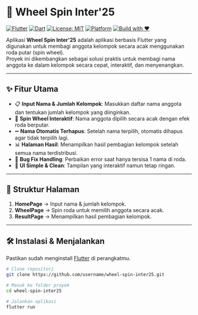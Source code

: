 # 🎡 Wheel Spin Inter'25

[![Flutter](https://img.shields.io/badge/Flutter-3.24.0-blue?logo=flutter)](https://flutter.dev)
[![Dart](https://img.shields.io/badge/Dart-3.5.0-0175C2?logo=dart)](https://dart.dev)
[![License: MIT](https://img.shields.io/badge/License-MIT-green.svg)](LICENSE)
[![Platform](https://img.shields.io/badge/Platform-Android%20%7C%20iOS%20%7C%20Desktop-lightgrey)]()
[![Build with ❤️](https://img.shields.io/badge/Build%20with-%E2%9D%A4-red)]()

Aplikasi **Wheel Spin Inter'25** adalah aplikasi berbasis Flutter yang digunakan untuk membagi anggota kelompok secara acak menggunakan roda putar (spin wheel).  
Proyek ini dikembangkan sebagai solusi praktis untuk membagi nama anggota ke dalam kelompok secara cepat, interaktif, dan menyenangkan.

---

## ✨ Fitur Utama
- 📋 **Input Nama & Jumlah Kelompok**: Masukkan daftar nama anggota dan tentukan jumlah kelompok yang diinginkan.
- 🎡 **Spin Wheel Interaktif**: Nama anggota dipilih secara acak dengan efek roda berputar.
- ➖ **Nama Otomatis Terhapus**: Setelah nama terpilih, otomatis dihapus agar tidak terpilih lagi.
- 📊 **Halaman Hasil**: Menampilkan hasil pembagian kelompok setelah semua nama terdistribusi.
- 🔎 **Bug Fix Handling**: Perbaikan error saat hanya tersisa 1 nama di roda.
- 🎨 **UI Simple & Clean**: Tampilan yang interaktif namun tetap ringan.

---

## 📂 Struktur Halaman
1. **HomePage** → Input nama & jumlah kelompok.  
2. **WheelPage** → Spin roda untuk memilih anggota secara acak.  
3. **ResultPage** → Menampilkan hasil pembagian kelompok.  

---

## 🛠️ Instalasi & Menjalankan
Pastikan sudah menginstall [Flutter](https://flutter.dev/docs/get-started/install) di perangkatmu.

```bash
# Clone repositori
git clone https://github.com/username/wheel-spin-inter25.git

# Masuk ke folder proyek
cd wheel-spin-inter25

# Jalankan aplikasi
flutter run
